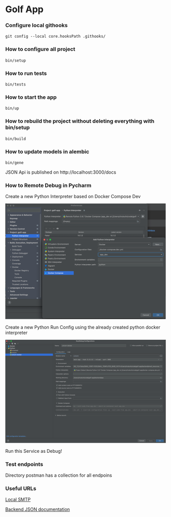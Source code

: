 # Golf App

### Configure local githooks

```shell
git config --local core.hooksPath .githooks/
```

### How to configure all project

```shell
bin/setup
```

### How to run tests

```shell
bin/tests
```

### How to start the app

```shell
bin/up
```

### How to rebuild the project without deleting everything with bin/setup
```shell
bin/build
```

### How to update models in alembic
```shell
bin/gene
```

JSON Api is published on http://localhost:3000/docs

### How to Remote Debug in Pycharm

Create a new Python Interpreter based on Docker Compose Dev

![create_interpreter.png](readme_resources/create_interpreter.png)

Create a new Python Run Config using the already created python docker interpreter

![img.png](readme_resources/create_python_run.png)


Run this Service as Debug!

### Test endpoints
Directory postman has a collection for all endpoins

### Useful URLs

[Local SMTP](http://localhost:8025)

[Backend JSON documentation](http://localhost:3000/docs)
